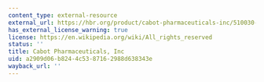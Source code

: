 ```yaml
---
content_type: external-resource
external_url: https://hbr.org/product/cabot-pharmaceuticals-inc/510030-PDF-ENG
has_external_license_warning: true
license: https://en.wikipedia.org/wiki/All_rights_reserved
status: ''
title: Cabot Pharmaceuticals, Inc
uid: a2909d06-b824-4c53-8716-2988d638343e
wayback_url: ''
---
```

